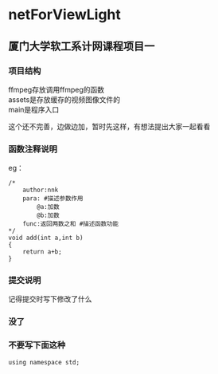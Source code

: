 # netForViewLight
## 厦门大学软工系计网课程项目一  
### 项目结构  
ffmpeg存放调用ffmpeg的函数  
assets是存放缓存的视频图像文件的  
main是程序入口

这个还不完善，边做边加，暂时先这样，有想法提出大家一起看看  

### 函数注释说明  
eg：  
```
/*
    author:nnk
    para: #描述参数作用
        @a:加数
        @b:加数
    func:返回两数之和 #描述函数功能
*/
void add(int a,int b)   
{  
    return a+b;  
}  
```

### 提交说明
记得提交时写下修改了什么

### 没了

### 不要写下面这种
```
using namespace std;
```